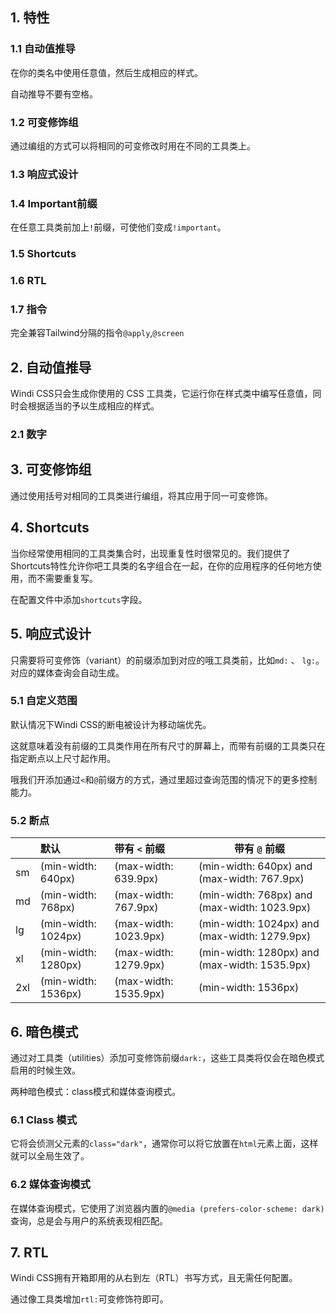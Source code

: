 ## 1. 特性

### 1.1 自动值推导

在你的类名中使用任意值，然后生成相应的样式。

自动推导不要有空格。

### 1.2 可变修饰组

通过编组的方式可以将相同的可变修改时用在不同的工具类上。

### 1.3 响应式设计

### 1.4 Important前缀

在任意工具类前加上`!`前缀，可使他们变成`!important`。

### 1.5 Shortcuts

### 1.6 RTL

### 1.7 指令

完全兼容Tailwind分隔的指令`@apply`,`@screen`

## 2. 自动值推导

Windi CSS只会生成你使用的 CSS 工具类，它运行你在样式类中编写任意值，同时会根据适当的予以生成相应的样式。

### 2.1 数字

## 3. 可变修饰组

通过使用括号对相同的工具类进行编组，将其应用于同一可变修饰。

## 4. Shortcuts

当你经常使用相同的工具类集合时，出现重复性时很常见的。我们提供了Shortcuts特性允许你吧工具类的名字组合在一起，在你的应用程序的任何地方使用，而不需要重复写。

在配置文件中添加`shortcuts`字段。

## 5. 响应式设计

只需要将可变修饰（variant）的前缀添加到对应的哦工具类前，比如`md:` 、 `lg:`。对应的媒体查询会自动生成。

### 5.1 自定义范围

默认情况下Windi CSS的断电被设计为移动端优先。

这就意味着没有前缀的工具类作用在所有尺寸的屏幕上，而带有前缀的工具类只在指定断点以上尺寸起作用。

哦我们开添加通过`<`和`@`前缀方的方式，通过里超过查询范围的情况下的更多控制能力。

### 5.2 断点

|      | 默认                | 带有 `<` 前缀         | 带有 `@` 前缀                                 |
| :--- | :------------------ | :-------------------- | --------------------------------------------- |
| sm   | (min-width: 640px)  | (max-width: 639.9px)  | (min-width: 640px) and (max-width: 767.9px)   |
| md   | (min-width: 768px)  | (max-width: 767.9px)  | (min-width: 768px) and (max-width: 1023.9px)  |
| lg   | (min-width: 1024px) | (max-width: 1023.9px) | (min-width: 1024px) and (max-width: 1279.9px) |
| xl   | (min-width: 1280px) | (max-width: 1279.9px) | (min-width: 1280px) and (max-width: 1535.9px) |
| 2xl  | (min-width: 1536px) | (max-width: 1535.9px) | (min-width: 1536px)                           |

## 6. 暗色模式

通过对工具类（utilities）添加可变修饰前缀`dark:`，这些工具类将仅会在暗色模式启用的时候生效。

两种暗色模式：class模式和媒体查询模式。

### 6.1 Class 模式

它将会侦测父元素的`class="dark"`，通常你可以将它放置在`html`元素上面，这样就可以全局生效了。

### 6.2 媒体查询模式

在媒体查询模式，它使用了浏览器内置的`@media (prefers-color-scheme: dark)`查询，总是会与用户的系统表现相匹配。

## 7. RTL

Windi CSS拥有开箱即用的从右到左（RTL）书写方式，且无需任何配置。

通过像工具类增加`rtl:`可变修饰符即可。

